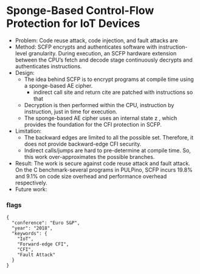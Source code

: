 # Sponge-Based Control-Flow Protection for IoT Devices
- Problem: Code reuse attack, code injection, and fault attacks are  
- Method: SCFP encrypts and authenticates software with instruction-level granularity. During execution, an SCFP hardware extension between the CPU’s fetch and decode stage continuously decrypts and authenticates instructions.
- Design:
  - The idea behind SCFP is to encrypt programs at compile time using a sponge-based AE cipher.
    - indirect call site and return cite are patched with instructions so that 
  - Decryption is then performed within the CPU, instruction by instruction, just in time for execution.
  - The sponge-based AE cipher uses an internal state z , which provides the foundation for the CFI protection in SCFP.
- Limitation:
  - The backward edges are limited to all the possible set. Therefore, it does not provide backward-edge CFI security.
  - Indirect calls/jumps are hard to pre-determine at compile time. So, this work over-approximates the possible branches.
- Result: The work is secure against code reuse attack and fault attack. On the C benchmark-several programs in PULPino, SCFP incurs 19.8% and 9.1% on code size overhead and performance overhead respectively.
- Future work: 

### flags
```
{
  "conference": "Euro S&P",
  "year": "2018",
  "keywords": {
    "IoT",
    "Forward-edge CFI",
    "CFI",
    "Fault Attack"
  }
}
```
